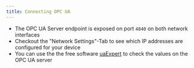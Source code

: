 ```yaml
---
title: Connecting OPC UA
---
```


- The OPC UA Server endpoint is exposed on port `4840` on both network interfaces
- Checkout the "Network Settings"-Tab to see which IP addresses are configured for your device
- You can use the the free software [uaExpert](https://www.unified-automation.com/products/development-tools/uaexpert.html) to check the values on the OPC UA server
